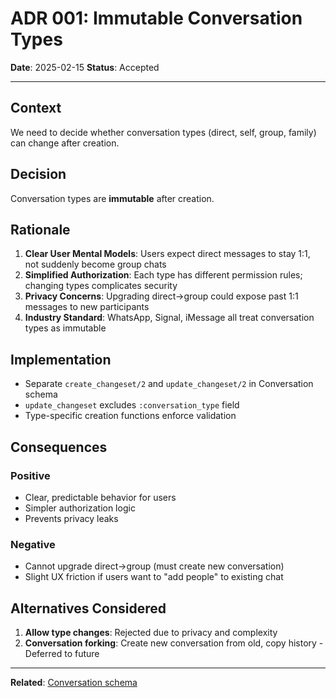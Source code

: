 # ADR 001: Immutable Conversation Types

**Date**: 2025-02-15
**Status**: Accepted

---

## Context

We need to decide whether conversation types (direct, self, group, family) can change after creation.

## Decision

Conversation types are **immutable** after creation.

## Rationale

1. **Clear User Mental Models**: Users expect direct messages to stay 1:1, not suddenly become group chats
2. **Simplified Authorization**: Each type has different permission rules; changing types complicates security
3. **Privacy Concerns**: Upgrading direct→group could expose past 1:1 messages to new participants
4. **Industry Standard**: WhatsApp, Signal, iMessage all treat conversation types as immutable

## Implementation

- Separate `create_changeset/2` and `update_changeset/2` in Conversation schema
- `update_changeset` excludes `:conversation_type` field
- Type-specific creation functions enforce validation

## Consequences

### Positive
- Clear, predictable behavior for users
- Simpler authorization logic
- Prevents privacy leaks

### Negative
- Cannot upgrade direct→group (must create new conversation)
- Slight UX friction if users want to "add people" to existing chat

## Alternatives Considered

1. **Allow type changes**: Rejected due to privacy and complexity
2. **Conversation forking**: Create new conversation from old, copy history - Deferred to future

---

**Related**: [Conversation schema](../../backend/lib/famichat/chat/conversation.ex)
